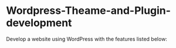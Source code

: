 # Wordpress-Theame-and-Plugin-development
Develop a website using WordPress with the features listed below:
